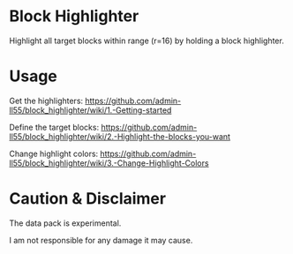 # Block Highlighter
Highlight all target blocks within range (r=16) by holding a block highlighter.

# Usage
Get the highlighters:
https://github.com/admin-ll55/block_highlighter/wiki/1.-Getting-started

Define the target blocks:
https://github.com/admin-ll55/block_highlighter/wiki/2.-Highlight-the-blocks-you-want

Change highlight colors:
https://github.com/admin-ll55/block_highlighter/wiki/3.-Change-Highlight-Colors

# Caution & Disclaimer
The data pack is experimental.

I am not responsible for any damage it may cause.
